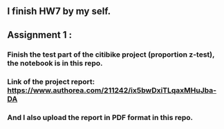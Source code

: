 ## I finish HW7 by my self.
## Assignment 1 :
### Finish the test part of the citibike project (proportion z-test), the notebook is in this repo.
### Link of the project report: https://www.authorea.com/211242/ix5bwDxiTLqaxMHuJba-DA
### And I also upload the report in PDF format in this repo.
